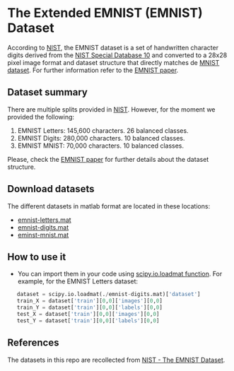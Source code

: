 # The Extended EMNIST (EMNIST) Dataset

According to [NIST](https://www.nist.gov/itl/products-and-services/emnist-dataset), the EMNIST dataset is a set of 
handwritten character digits derived from the [NIST Special Database 10](https://www.nist.gov/srd/nist-special-database-19)
and converted to a 28x28 pixel image format and dataset structure that directly matches de [MNIST dataset](http://yann.lecun.com/exdb/mnist/).
For further information refer to the [EMNIST paper](https://arxiv.org/abs/1702.05373v1).

## Dataset summary

There are multiple splits provided in [NIST](https://www.nist.gov/itl/products-and-services/emnist-dataset). However,
for the moment we provided the following:

1. EMNIST Letters: 145,600 characters. 26 balanced classes.
2. EMNIST Digits: 280,000 characters. 10 balanced classes.
3. EMNIST MNIST: 70,000 characters. 10 balanced classes.

Please, check the [EMNIST paper](https://arxiv.org/abs/1702.05373v1) for further details about the dataset structure.

## Download datasets

The different datasets in matlab format are located in these locations:

 - [emnist-letters.mat](https://github.com/sherpaai/federated-emnist-dataset/blob/master/datasets/emnist-letters.zip)
 - [emnist-digits.mat](https://github.com/sherpaai/federated-emnist-dataset/blob/master/datasets/emnist-digits.zip)
 - [eminst-mnist.mat](https://github.com/sherpaai/federated-emnist-dataset/blob/master/datasets/emnist-mnist.zip)


## How to use it

 - You can import them in your code using [scipy.io.loadmat function](https://docs.scipy.org/doc/scipy/reference/generated/scipy.io.loadmat.html). For example, for the EMNIST Letters dataset:
 
 ```python
    dataset = scipy.io.loadmat(./emnist-digits.mat)['dataset']
    train_X = dataset['train'][0,0]['images'][0,0]
    train_Y = dataset['train'][0,0]['labels'][0,0]
    test_X = dataset['train'][0,0]['images'][0,0]
    test_Y = dataset['train'][0,0]['labels'][0,0]
 ```

## References

The datasets in this repo are recollected from [NIST - The EMNIST Dataset](https://www.nist.gov/itl/products-and-services/emnist-dataset).
